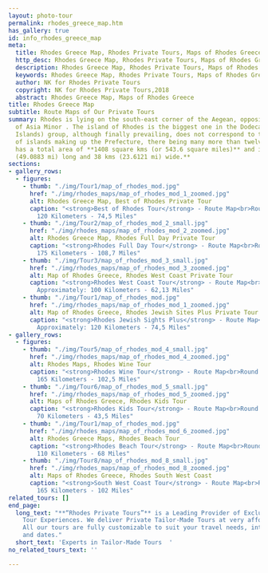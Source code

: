 ```yaml
---
layout: photo-tour
permalink: rhodes_greece_map.htm
has_gallery: true
id: info_rhodes_greece_map
meta:
  title: Rhodes Greece Map, Rhodes Private Tours, Maps of Rhodes Greece
  http_desc: Rhodes Greece Map, Rhodes Private Tours, Maps of Rhodes Greece
  description: Rhodes Greece Map, Rhodes Private Tours, Maps of Rhodes Greece
  keywords: Rhodes Greece Map, Rhodes Private Tours, Maps of Rhodes Greece
  author: NK for Rhodes Private Tours
  copyright: NK for Rhodes Private Tours,2018
  abstract: Rhodes Greece Map, Maps of Rhodes Greece
title: Rhodes Greece Map
subtitle: Route Maps of Our Private Tours
summary: Rhodes is lying on the south-east corner of the Aegean, opposite the coast
  of Asia Minor . The island of Rhodes is the biggest one in the Dodecanese (Twelve
  Islands) group, although finally prevailing, does not correspond to the actual number
  of islands making up the Prefecture, there being many more than twelve. The island
  has a total area of **1408 square kms (or 543.6 square miles)** and is **79,7 kms
  (49.0883 mi) long and 38 kms (23.6121 mi) wide.**
sections:
- gallery_rows:
  - figures:
    - thumb: "./img/Tour1/map_of_rhodes_mod.jpg"
      href: "./img/rhodes_maps/map_of_rhodes_mod_1_zoomed.jpg"
      alt: Rhodes Greece Map, Best of Rhodes Private Tour
      caption: "<strong>Best of Rhodes Tour</strong> - Route Map<br>Round Trip Approximately:
        120 Kilometers - 74,5 Miles"
    - thumb: "./img/Tour2/map_of_rhodes_mod_2_small.jpg"
      href: "./img/rhodes_maps/map_of_rhodes_mod_2_zoomed.jpg"
      alt: Rhodes Greece Map, Rhodes Full Day Private Tour
      caption: "<strong>Rhodes Full Day Tour</strong> - Route Map<br>Round Trip Approximately:
        175 Kilometers - 108,7 Miles"
    - thumb: "./img/Tour3/map_of_rhodes_mod_3_small.jpg"
      href: "./img/rhodes_maps/map_of_rhodes_mod_3_zoomed.jpg"
      alt: Map of Rhodes Greece, Rhodes West Coast Private Tour
      caption: "<strong>Rhodes West Coast Tour</strong> - Route Map<br>Round Trip
        Approximately: 100 Kilometers - 62,13 Miles"
    - thumb: "./img/Tour1/map_of_rhodes_mod.jpg"
      href: "./img/rhodes_maps/map_of_rhodes_mod_1_zoomed.jpg"
      alt: Map of Rhodes Greece, Rhodes Jewish Sites Plus Private Tour
      caption: "<strong>Rhodes Jewish Sights Plus</strong> - Route Map<br>Round Trip
        Approximately: 120 Kilometers - 74,5 Miles"
- gallery_rows:
  - figures:
    - thumb: "./img/Tour5/map_of_rhodes_mod_4_small.jpg"
      href: "./img/rhodes_maps/map_of_rhodes_mod_4_zoomed.jpg"
      alt: Rhodes Maps, Rhodes Wine Tour
      caption: "<strong>Rhodes Wine Tour</strong> - Route Map<br>Round Trip Approximately:
        165 Kilometers - 102,5 Miles"
    - thumb: "./img/Tour6/map_of_rhodes_mod_5_small.jpg"
      href: "./img/rhodes_maps/map_of_rhodes_mod_5_zoomed.jpg"
      alt: Maps of Rhodes Greece, Rhodes Kids Tour
      caption: "<strong>Rhodes Kids Tour</strong> - Route Map<br>Round Trip Approximately:
        70 Kilometers - 43,5 Miles"
    - thumb: "./img/Tour1/map_of_rhodes_mod.jpg"
      href: "./img/rhodes_maps/map_of_rhodes_mod_6_zoomed.jpg"
      alt: Rhodes Greece Maps, Rhodes Beach Tour
      caption: "<strong>Rhodes Beach Tour</strong> - Route Map<br>Round Trip Approximately:
        110 Kilometers - 68 Miles"
    - thumb: "./img/Tour8/map_of_rhodes_mod_8_small.jpg"
      href: "./img/rhodes_maps/map_of_rhodes_mod_8_zoomed.jpg"
      alt: Maps of Rhodes Greece, Rhodes South West Coast
      caption: "<strong>South West Coast Tour</strong> - Route Map<br>Round Trip Approximately:
        165 Kilometers - 102 Miles"
related_tours: []
end_page:
  long_text: "**“Rhodes Private Tours”** is a Leading Provider of Exclusive and Personalized
    Tour Experiences. We deliver Private Tailor-Made Tours at very affordable rates.
    All our tours are fully customizable to suit your travel needs, interests, schedules,
    and dates."
  short_text: 'Experts in Tailor-Made Tours  '
no_related_tours_text: ''

---
```

